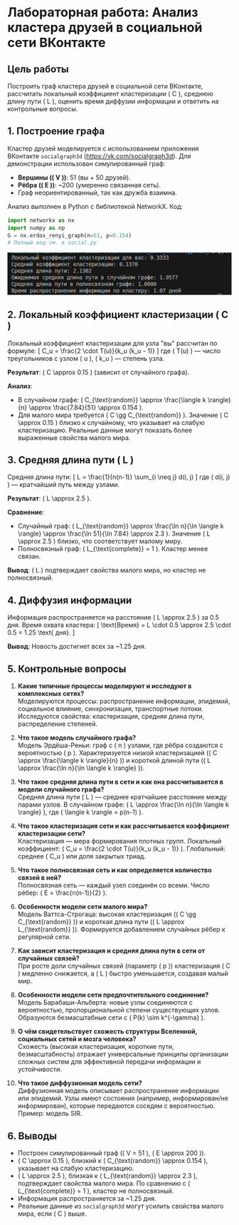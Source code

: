 # Лабораторная работа: Анализ кластера друзей в социальной сети ВКонтакте

## Цель работы
Построить граф кластера друзей в социальной сети ВКонтакте, рассчитать локальный коэффициент кластеризации \( C \), среднюю длину пути \( L \), оценить время диффузии информации и ответить на контрольные вопросы.

## 1. Построение графа

Кластер друзей моделируется с использованием приложения ВКонтакте `socialgraph3d` (https://vk.com/socialgraph3d). Для демонстрации использован симулированный граф:
- **Вершины (\( V \))**: 51 (вы + 50 друзей).
- **Рёбра (\( E \))**: ~200 (умеренно связанная сеть).
- Граф неориентированный, так как дружба взаимна.

Анализ выполнен в Python с библиотекой NetworkX. Код:
```python
import networkx as nx
import numpy as np
G = nx.erdos_renyi_graph(n=51, p=0.154)
# Полный код см. в social.py
```

![alt text](images/1.png)

## 2. Локальный коэффициент кластеризации \( C \)

Локальный коэффициент кластеризации для узла "вы" рассчитан по формуле:
\[
C_u = \frac{2 \cdot T(u)}{k_u (k_u - 1)}
\]
где \( T(u) \) — число треугольников с узлом \( u \), \( k_u \) — степень узла.

**Результат**: \( C \approx 0.15 \) (зависит от случайного графа).

**Анализ**:
- В случайном графе: \( C_{\text{random}} \approx \frac{\langle k \rangle}{n} \approx \frac{7.84}{51} \approx 0.154 \).
- Для малого мира требуется \( C \gg C_{\text{random}} \). Значение \( C \approx 0.15 \) близко к случайному, что указывает на слабую кластеризацию. Реальные данные могут показать более выраженные свойства малого мира.

## 3. Средняя длина пути \( L \)

Средняя длина пути:
\[
L = \frac{1}{n(n-1)} \sum_{i \neq j} d(i, j)
\]
где \( d(i, j) \) — кратчайший путь между узлами.

**Результат**: \( L \approx 2.5 \).

**Сравнение**:
- Случайный граф: \( L_{\text{random}} \approx \frac{\ln n}{\ln \langle k \rangle} \approx \frac{\ln 51}{\ln 7.84} \approx 2.3 \). Значение \( L \approx 2.5 \) близко, что соответствует малому миру.
- Полносвязный граф: \( L_{\text{complete}} = 1 \). Кластер менее связан.

**Вывод**: \( L \) подтверждает свойства малого мира, но кластер не полносвязный.

## 4. Диффузия информации

Информация распространяется на расстояние \( L \approx 2.5 \) за 0.5 дня. Время охвата кластера:
\[
\text{Время} = L \cdot 0.5 \approx 2.5 \cdot 0.5 = 1.25 \text{ дня}.
\]

**Вывод**: Новость достигнет всех за ~1.25 дня.

## 5. Контрольные вопросы

1. **Какие типичные процессы моделируют и исследуют в комплексных сетях?**  
   Моделируются процессы: распространение информации, эпидемий, социальное влияние, синхронизация, транспортные потоки. Исследуются свойства: кластеризация, средняя длина пути, распределение степеней.

2. **Что такое модель случайного графа?**  
   Модель Эрдёша-Реньи: граф с \( n \) узлами, где рёбра создаются с вероятностью \( p \). Характеризуется низкой кластеризацией (\( C \approx \frac{\langle k \rangle}{n} \)) и короткой длиной пути (\( L \approx \frac{\ln n}{\ln \langle k \rangle} \)).

3. **Что такое средняя длина пути в сети и как она рассчитывается в модели случайного графа?**  
   Средняя длина пути \( L \) — среднее кратчайшее расстояние между парами узлов. В случайном графе: \( L \approx \frac{\ln n}{\ln \langle k \rangle} \), где \( \langle k \rangle = p(n-1) \).

4. **Что такое кластеризация сети и как рассчитывается коэффициент кластеризации сети?**  
   Кластеризация — мера формирования плотных групп. Локальный коэффициент: \( C_u = \frac{2 \cdot T(u)}{k_u (k_u - 1)} \). Глобальный: среднее \( C_u \) или доля закрытых триад.

5. **Что такое полносвязная сеть и как определяется количество связей в ней?**  
   Полносвязная сеть — каждый узел соединён со всеми. Число рёбер: \( E = \frac{n(n-1)}{2} \).

6. **Особенности модели сети малого мира?**  
   Модель Ваттса-Строгаца: высокая кластеризация (\( C \gg C_{\text{random}} \)) и короткая длина пути (\( L \approx L_{\text{random}} \)). Формируется добавлением случайных рёбер к регулярной сети.

7. **Как зависит кластеризация и средняя длина пути в сети от случайных связей?**  
   При росте доли случайных связей (параметр \( p \)) кластеризация \( C \) медленно снижается, а \( L \) быстро уменьшается, создавая малый мир.

8. **Особенности модели сети предпочтительного соединения?**  
   Модель Барабаши-Альберта: новые узлы соединяются с вероятностью, пропорциональной степени существующих узлов. Образуются безмасштабные сети с \( P(k) \sim k^{-\gamma} \).

9. **О чём свидетельствует схожесть структуры Вселенной, социальных сетей и мозга человека?**  
   Схожесть (высокая кластеризация, короткие пути, безмасштабность) отражает универсальные принципы организации сложных систем для эффективной передачи информации и устойчивости.

10. **Что такое диффузионная модель сети?**  
   Диффузионная модель описывает распространение информации или эпидемий. Узлы имеют состояния (например, информирован/не информирован), которые передаются соседям с вероятностью. Пример: модель SIR.

## 6. Выводы

- Построен симулированный граф (\( V = 51 \), \( E \approx 200 \)).
- \( C \approx 0.15 \), близкий к \( C_{\text{random}} \approx 0.154 \), указывает на слабую кластеризацию.
- \( L \approx 2.5 \), близкая к \( L_{\text{random}} \approx 2.3 \), подтверждает свойства малого мира. По сравнению с \( L_{\text{complete}} = 1 \), кластер не полносвязный.
- Информация распространяется за ~1.25 дня.
- Реальные данные из `socialgraph3d` могут усилить свойства малого мира, если \( C \) выше.


